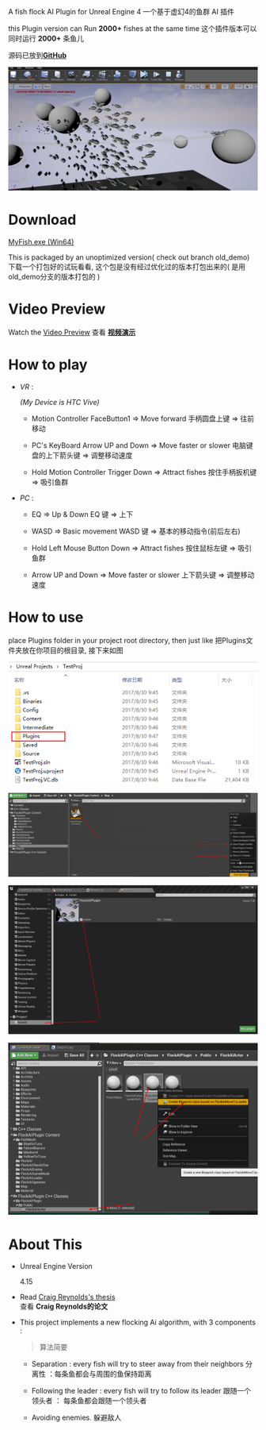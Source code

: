 A fish flock AI Plugin for Unreal Engine 4
一个基于虚幻4的鱼群 AI 插件

this Plugin version can Run **2000+** fishes at the same time
这个插件版本可以同时运行 **2000+** 条鱼儿

源码已放到[**GitHub**](https://github.com/no5ix/fish)

![OldDemoScreenshot.png](./image/OldDemoScreenshot.png)



# Download

[MyFish.exe (Win64)](https://pan.baidu.com/s/1ghnKNjt)

This is packaged by an unoptimized version( check out  branch old_demo)
下载一个打包好的试玩看看, 这个包是没有经过优化过的版本打包出来的( 是用old_demo分支的版本打包的 )


# Video Preview 

Watch the [Video Preview](http://v.youku.com/v_show/id_XMTc2NTM4MjkyMA==.html)
查看 [**视频演示**](http://v.youku.com/v_show/id_XMTc2NTM4MjkyMA==.html)


# How to play

- *VR* : 

	*(My Device is HTC Vive)*

	* Motion Controller FaceButton1 => Move forward
	 手柄圆盘上键                  => 往前移动

	* PC's KeyBoard Arrow UP and Down    => Move faster or slower
	 电脑键盘的上下箭头键          =>  调整移动速度

	* Hold Motion Controller Trigger Down     => Attract fishes
	 按住手柄扳机键                    => 吸引鱼群

- *PC* :

	* EQ        =>  Up & Down
	 EQ  键     =>  上下 

	* WASD         =>  Basic movement 
	 WASD 键     =>  基本的移动指令(前后左右) 

	* Hold Left Mouse Button Down  =>  Attract fishes
	 按住鼠标左键           =>  吸引鱼群

	* Arrow UP and Down  =>  Move faster or slower
	 上下箭头键         =>  调整移动速度




# How to use

place Plugins folder in your project root directory, then just like
把Plugins文件夹放在你项目的根目录, 接下来如图

![HowToUse1](./image/HowToUse1.png)

![HowToUse2](./image/HowToUse2.png)

![HowToUse3](./image/HowToUse3.png)

![HowToUse4](./image/HowToUse4.png)

# About This 


* Unreal Engine Version

	4.15

* Read [Craig Reynolds's thesis](http://www.red3d.com/cwr/boids/)  
查看 **Craig Reynolds的论文**

* This project implements a new flocking Ai algorithm, with 3 components : 

	> 算法简要

	* Separation : every fish will try to steer away from their neighbors 
	分离性 ：每条鱼都会与周围的鱼保持距离 

	* Following the leader : every fish will try to follow its leader
	跟随一个领头者 ： 每条鱼都会跟随一个领头者

	* Avoiding enemies.
	躲避敌人

